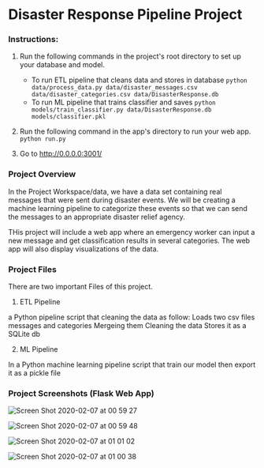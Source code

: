 # Disaster Response Pipeline Project

### Instructions:
1. Run the following commands in the project's root directory to set up your database and model.

    - To run ETL pipeline that cleans data and stores in database
        `python data/process_data.py data/disaster_messages.csv data/disaster_categories.csv data/DisasterResponse.db`
    - To run ML pipeline that trains classifier and saves
        `python models/train_classifier.py data/DisasterResponse.db models/classifier.pkl`

2. Run the following command in the app's directory to run your web app.
    `python run.py`

3. Go to http://0.0.0.0:3001/


### Project Overview
In the Project Workspace/data, we have a data set containing real messages that were sent during disaster events. We will be creating a machine learning pipeline to categorize these events so that we can send the messages to an appropriate disaster relief agency.

THis project will include a web app where an emergency worker can input a new message and get classification results in several categories. The web app will also display visualizations of the data.

### Project Files
There are two important Files of this project.

1. ETL Pipeline

a Python pipeline script that cleaning the data as follow:
Loads two csv files messages and categories
Mergeing them
Cleaning the data
Stores it as a SQLite db

2. ML Pipeline

In a Python machine learning pipeline script that train our model then export it as a pickle file

### Project Screenshots (Flask Web App)
![Screen Shot 2020-02-07 at 00 59 27](https://user-images.githubusercontent.com/3581558/73986069-cc78ce00-494d-11ea-89e8-ae46e396856c.png)

![Screen Shot 2020-02-07 at 00 59 48](https://user-images.githubusercontent.com/3581558/73986079-d1d61880-494d-11ea-9380-81e0432af491.png)

![Screen Shot 2020-02-07 at 01 01 02](https://user-images.githubusercontent.com/3581558/73986091-d5699f80-494d-11ea-997b-440da4566212.png)

![Screen Shot 2020-02-07 at 01 00 38](https://user-images.githubusercontent.com/3581558/73986096-d7336300-494d-11ea-91f8-9a86c0919f4d.png)


